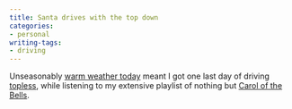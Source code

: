 ```yaml
---
title: Santa drives with the top down
categories:
- personal
writing-tags:
- driving
---
```


Unseasonably [warm weather today][1] meant I got one last day of driving [topless][2], while listening to my extensive playlist of nothing but [Carol of the Bells][3].

   [1]: http://www.crh.noaa.gov/product.php?site=lsx&product=CLISTL.0312222231&format=ci
   [2]: http://www.acronymfinder.com/af-query.asp?Acronym=miata
   [3]: http://phobos.apple.com/WebObjects/MZSearch.woa/wa/search?term=Carol%20of%20the%20Bells
